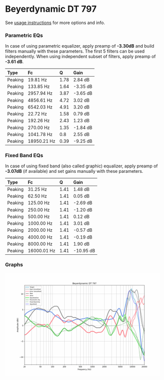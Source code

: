 # Beyerdynamic DT 797
See [usage instructions](https://github.com/jaakkopasanen/AutoEq#usage) for more options and info.

### Parametric EQs
In case of using parametric equalizer, apply preamp of **-3.30dB** and build filters manually
with these parameters. The first 5 filters can be used independently.
When using independent subset of filters, apply preamp of **-3.61 dB**.

| Type    | Fc          |    Q | Gain     |
|:--------|:------------|:-----|:---------|
| Peaking | 19.81 Hz    | 1.78 | 2.84 dB  |
| Peaking | 133.85 Hz   | 1.64 | -3.35 dB |
| Peaking | 2957.94 Hz  | 3.87 | -3.65 dB |
| Peaking | 4856.61 Hz  | 4.72 | 3.02 dB  |
| Peaking | 6542.03 Hz  | 4.91 | 3.20 dB  |
| Peaking | 22.72 Hz    | 1.58 | 0.79 dB  |
| Peaking | 192.26 Hz   | 2.43 | 1.23 dB  |
| Peaking | 270.00 Hz   | 1.35 | -1.84 dB |
| Peaking | 1041.78 Hz  | 0.8  | 2.55 dB  |
| Peaking | 18950.21 Hz | 0.39 | -9.25 dB |

### Fixed Band EQs
In case of using fixed band (also called graphic) equalizer, apply preamp of **-3.07dB**
(if available) and set gains manually with these parameters.

| Type    | Fc          |    Q | Gain      |
|:--------|:------------|:-----|:----------|
| Peaking | 31.25 Hz    | 1.41 | 1.48 dB   |
| Peaking | 62.50 Hz    | 1.41 | 0.05 dB   |
| Peaking | 125.00 Hz   | 1.41 | -2.69 dB  |
| Peaking | 250.00 Hz   | 1.41 | -1.20 dB  |
| Peaking | 500.00 Hz   | 1.41 | 0.12 dB   |
| Peaking | 1000.00 Hz  | 1.41 | 3.01 dB   |
| Peaking | 2000.00 Hz  | 1.41 | -0.57 dB  |
| Peaking | 4000.00 Hz  | 1.41 | -0.19 dB  |
| Peaking | 8000.00 Hz  | 1.41 | 1.90 dB   |
| Peaking | 16000.01 Hz | 1.41 | -10.95 dB |

### Graphs
![](./Beyerdynamic%20DT%20797.png)